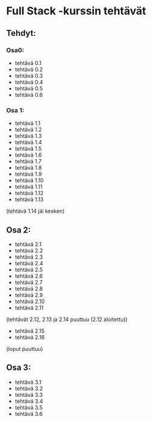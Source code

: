 # Full Stack -kurssin tehtävät
## Tehdyt:
### Osa0:
- tehtävä 0.1
- tehtävä 0.2
- tehtävä 0.3
- tehtävä 0.4
- tehtävä 0.5
- tehtävä 0.6

### Osa 1:
- tehtävä 1.1
- tehtävä 1.2
- tehtävä 1.3
- tehtävä 1.4
- tehtävä 1.5
- tehtävä 1.6
- tehtävä 1.7
- tehtävä 1.8
- tehtävä 1.9
- tehtävä 1.10
- tehtävä 1.11
- tehtävä 1.12
- tehtävä 1.13

(tehtävä 1.14 jäi kesken)

## Osa 2:
- tehtävä 2.1
- tehtävä 2.2
- tehtävä 2.3
- tehtävä 2.4
- tehtävä 2.5
- tehtävä 2.6
- tehtävä 2.7
- tehtävä 2.8
- tehtävä 2.9
- tehtävä 2.10
- tehtävä 2.11

(tehtävät 2.12, 2.13 ja 2.14 puuttuu (2.12 aloitettu))

- tehtävä 2.15
- tehtävä 2.16

(loput puuttuu)

## Osa 3:
- tehtävä 3.1
- tehtävä 3.2
- tehtävä 3.3
- tehtävä 3.4
- tehtävä 3.5
- tehtävä 3.6
